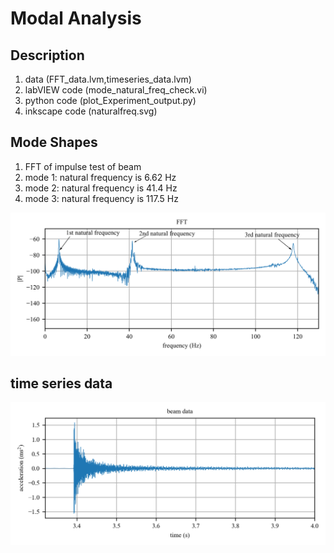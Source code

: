 # Modal Analysis 



## Description 
1. data (FFT_data.lvm,timeseries_data.lvm)
2. labVIEW code (mode_natural_freq_check.vi)
3. python code (plot_Experiment_output.py)
4. inkscape code (naturalfreq.svg)



## Mode Shapes
1. FFT of impulse test of beam
2. mode 1: natural frequency is 6.62 Hz
3. mode 2: natural frequency is 41.4 Hz
4. mode 3: natural frequency is 117.5 Hz

![plot](natural_freq.png)


## time series data
![plot](beamdata.png)










